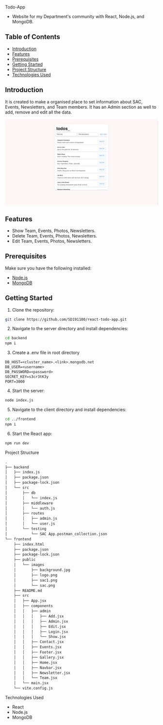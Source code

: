 Todo-App
- Website for my Department's community with React, Node.js, and MongoDB.
## Table of Contents
- [Introduction](#introduction)
- [Features](#features)
- [Prerequisites](#prerequisites)
- [Getting Started](#getting-started)
- [Project Structure](#project-structure)
- [Technologies Used](#technologies-used)
## Introduction
It is created to make a organised place to set information about SAC, Events, Newsletters, and Team members. It has an Admin section as well to add, remove and edit all the data.

![todo-app](https://github.com/SD191100/images/blob/main/todo-app-image.png?raw=true)

## Features
- Show Team, Events, Photos, Newsletters.
- Delete Team, Events, Photos, Newsletters.
- Edit Team, Events, Photos, Newsletters.

## Prerequisites
Make sure you have the following installed:
- [Node.js](https://nodejs.org/)
- [MongoDB](https://www.mongodb.com/try/download/community)
  
## Getting Started
1. Clone the repository:

```bash
git clone https://github.com/SD191100/react-todo-app.git
```

2. Navigate to the server directory and install dependencies:

```bash
cd backend
npm i
```
3. Create a .env file in root directory
```
DB_HOST=<cluster_name>.<link>.mongodb.net
DB_USER=<username>
DB_PASSWORD=<password>
SECRET_KEY=s3cr3tK3y
PORT=3000
```
4. Start the server:

```bash
node index.js
```
5. Navigate to the client directory and install dependencies:

```bash
cd ../frontend
npm i
```
6. Start the React app:

```bash
npm run dev
```

Project Structure
```bash
.
├── backend
│   ├── index.js
│   ├── package.json
│   ├── package-lock.json
│   └── src
│       ├── db
│       │   └── index.js
│       ├── middleware
│       │   └── auth.js
│       ├── routes
│       │   ├── admin.js
│       │   └── user.js
│       └── testing
│           └── SAC App.postman_collection.json
└── frontend
    ├── index.html
    ├── package.json
    ├── package-lock.json
    ├── public
    │   └── images
    │       ├── background.jpg
    │       ├── logo.png
    │       ├── sac1.png
    │       └── sac.png
    ├── README.md
    ├── src
    │   ├── App.jsx
    │   ├── components
    │   │   ├── admin
    │   │   │   ├── Add.jsx
    │   │   │   ├── Admin.jsx
    │   │   │   ├── Edit.jsx
    │   │   │   ├── Login.jsx
    │   │   │   └── Show.jsx
    │   │   ├── Contact.jsx
    │   │   ├── Events.jsx
    │   │   ├── Footer.jsx
    │   │   ├── Gallery.jsx
    │   │   ├── Home.jsx
    │   │   ├── Navbar.jsx
    │   │   ├── Newsletter.jsx
    │   │   └── Team.jsx
    │   └── main.jsx
    └── vite.config.js
```

Technologies Used
- React
- Node.js
- MongoDB
